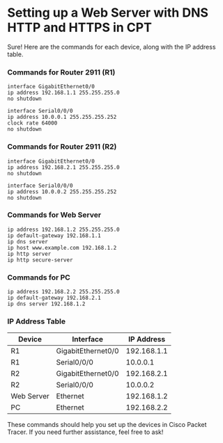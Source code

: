 # Setting up a Web Server with DNS HTTP and HTTPS in CPT

Sure! Here are the commands for each device, along with the IP address table.

### Commands for Router 2911 (R1)
```
interface GigabitEthernet0/0
ip address 192.168.1.1 255.255.255.0
no shutdown

interface Serial0/0/0
ip address 10.0.0.1 255.255.255.252
clock rate 64000
no shutdown
```

### Commands for Router 2911 (R2)
```
interface GigabitEthernet0/0
ip address 192.168.2.1 255.255.255.0
no shutdown

interface Serial0/0/0
ip address 10.0.0.2 255.255.255.252
no shutdown
```

### Commands for Web Server
```
ip address 192.168.1.2 255.255.255.0
ip default-gateway 192.168.1.1
ip dns server
ip host www.example.com 192.168.1.2
ip http server
ip http secure-server
```

### Commands for PC
```
ip address 192.168.2.2 255.255.255.0
ip default-gateway 192.168.2.1
ip dns server 192.168.1.2
```

### IP Address Table
| Device      | Interface          | IP Address      |
|-------------|---------------------|-----------------|
| R1          | GigabitEthernet0/0  | 192.168.1.1     |
| R1          | Serial0/0/0         | 10.0.0.1        |
| R2          | GigabitEthernet0/0  | 192.168.2.1     |
| R2          | Serial0/0/0         | 10.0.0.2        |
| Web Server  | Ethernet            | 192.168.1.2     |
| PC          | Ethernet            | 192.168.2.2     |

These commands should help you set up the devices in Cisco Packet Tracer. If you need further assistance, feel free to ask!
